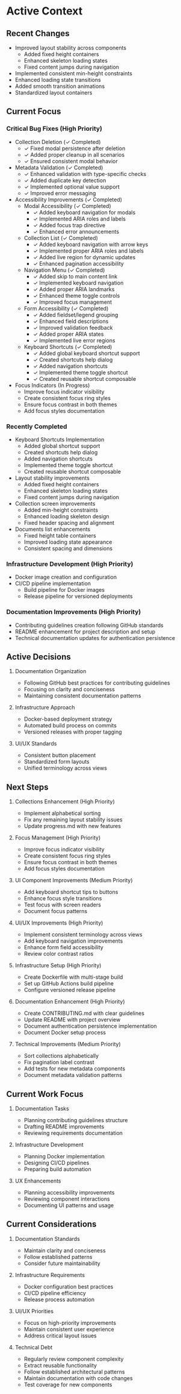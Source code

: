# Active Context

## Recent Changes

- Improved layout stability across components
  * Added fixed height containers
  * Enhanced skeleton loading states
  * Fixed content jumps during navigation
- Implemented consistent min-height constraints
- Enhanced loading state transitions
- Added smooth transition animations
- Standardized layout containers

## Current Focus

### Critical Bug Fixes (High Priority)
- Collection Deletion (✓ Completed)
  * ✓ Fixed modal persistence after deletion
  * ✓ Added proper cleanup in all scenarios
  * ✓ Ensured consistent modal behavior
- Metadata Validation (✓ Completed)
  * ✓ Enhanced validation with type-specific checks
  * ✓ Added duplicate key detection
  * ✓ Implemented optional value support
  * ✓ Improved error messaging
- Accessibility Improvements (✓ Completed)
  * Modal Accessibility (✓ Completed)
    - ✓ Added keyboard navigation for modals
    - ✓ Implemented ARIA roles and labels
    - ✓ Added focus trap directive
    - ✓ Enhanced error announcements
  * Collection List (✓ Completed)
    - ✓ Added keyboard navigation with arrow keys
    - ✓ Implemented proper ARIA roles and labels
    - ✓ Added live region for dynamic updates
    - ✓ Enhanced pagination accessibility
  * Navigation Menu (✓ Completed)
    - ✓ Added skip to main content link
    - ✓ Implemented keyboard navigation
    - ✓ Added proper ARIA landmarks
    - ✓ Enhanced theme toggle controls
    - ✓ Improved focus management
  * Form Accessibility (✓ Completed)
    - ✓ Added fieldset/legend grouping
    - ✓ Enhanced field descriptions
    - ✓ Improved validation feedback
    - ✓ Added proper ARIA states
    - ✓ Implemented live error regions
  * Keyboard Shortcuts (✓ Completed)
    - ✓ Added global keyboard shortcut support
    - ✓ Created shortcuts help dialog
    - ✓ Added navigation shortcuts
    - ✓ Implemented theme toggle shortcut
    - ✓ Created reusable shortcut composable
- Focus Indicators (In Progress)
    - Improve focus indicator visibility
    - Create consistent focus ring styles
    - Ensure focus contrast in both themes
    - Add focus styles documentation

### Recently Completed
- Keyboard Shortcuts Implementation
  * Added global shortcut support
  * Created shortcuts help dialog
  * Added navigation shortcuts
  * Implemented theme toggle shortcut
  * Created reusable shortcut composable
- Layout stability improvements
  * Added fixed height containers
  * Enhanced skeleton loading states
  * Fixed content jumps during navigation
- Collection screen improvements
  * Added min-height constraints
  * Enhanced loading skeleton design
  * Fixed header spacing and alignment
- Documents list enhancements
  * Fixed height table containers
  * Improved loading state appearance
  * Consistent spacing and dimensions

### Infrastructure Development (High Priority)
- Docker image creation and configuration
- CI/CD pipeline implementation
  - Build pipeline for Docker images
  - Release pipeline for versioned deployments

### Documentation Improvements (High Priority)
- Contributing guidelines creation following GitHub standards
- README enhancement for project description and setup
- Technical documentation updates for authentication persistence

## Active Decisions

1. Documentation Organization
   - Following GitHub best practices for contributing guidelines
   - Focusing on clarity and conciseness
   - Maintaining consistent documentation patterns

2. Infrastructure Approach
   - Docker-based deployment strategy
   - Automated build process on commits
   - Versioned releases with proper tagging

3. UI/UX Standards
   - Consistent button placement
   - Standardized form layouts
   - Unified terminology across views

## Next Steps

1. Collections Enhancement (High Priority)
   - Implement alphabetical sorting
   - Fix any remaining layout stability issues
   - Update progress.md with new features

2. Focus Management (High Priority)
   - Improve focus indicator visibility
   - Create consistent focus ring styles
   - Ensure focus contrast in both themes
   - Add focus styles documentation

2. UI Component Improvements (Medium Priority)
   - Add keyboard shortcut tips to buttons
   - Enhance focus style transitions
   - Test focus with screen readers
   - Document focus patterns

2. UI/UX Improvements (High Priority)
   - Implement consistent terminology across views
   - Add keyboard navigation improvements
   - Enhance form field accessibility
   - Review color contrast ratios

2. Infrastructure Setup (High Priority)
   - Create Dockerfile with multi-stage build
   - Set up GitHub Actions build pipeline
   - Configure versioned release pipeline

3. Documentation Enhancement (High Priority)
   - Create CONTRIBUTING.md with clear guidelines
   - Update README with project overview
   - Document authentication persistence implementation
   - Document Docker setup process

4. Technical Improvements (Medium Priority)
   - Sort collections alphabetically
   - Fix pagination label contrast
   - Add tests for new metadata components
   - Document metadata validation patterns

## Current Work Focus

1. Documentation Tasks
   - Planning contributing guidelines structure
   - Drafting README improvements
   - Reviewing requirements documentation

2. Infrastructure Development
   - Planning Docker implementation
   - Designing CI/CD pipelines
   - Preparing build automation

3. UX Enhancements
   - Planning accessibility improvements
   - Reviewing component interactions
   - Documenting UI patterns and usage

## Current Considerations

1. Documentation Standards
   - Maintain clarity and conciseness
   - Follow established patterns
   - Consider future maintainability

2. Infrastructure Requirements
   - Docker configuration best practices
   - CI/CD pipeline efficiency
   - Release process automation

3. UI/UX Priorities
   - Focus on high-priority improvements
   - Maintain consistent user experience
   - Address critical layout issues

4. Technical Debt
   - Regularly review component complexity
   - Extract reusable functionality
   - Follow established architectural patterns
   - Maintain documentation with code changes
   - Test coverage for new components
